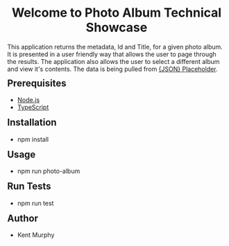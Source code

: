 <h1 align="center">Welcome to Photo Album Technical Showcase</h1>
This application returns the metadata, Id and Title, for a given photo album. It is presented in a user friendly way that allows the user to page through the results. The application also allows the user to select a different album and view it's contents. The data is being pulled from <a href="https://jsonplaceholder.typicode.com/">{JSON} Placeholder</a>.

<h2 style="margin-top:12px;">Prerequisites</h2>
<ul>
    <li><a href="https://nodejs.org/en/">Node.js</a></li>
    <li><a href="https://www.typescriptlang.org/">TypeScript</a></li>
</ul>

<h2 style="margin-top:12px;">Installation</h2>
<ul>
    <li>npm install</li>
</ul>

<h2 style="margin-top:12px;">Usage</h2>
<ul>
    <li>npm run photo-album</li>
</ul>

<h2 style="margin-top:12px;">Run Tests</h2>
<ul>
    <li>npm run test</li>
</ul>

<h2 style="margin-top:12px;">Author</h2>
<ul>
    <li>Kent Murphy</li>
</ul>
